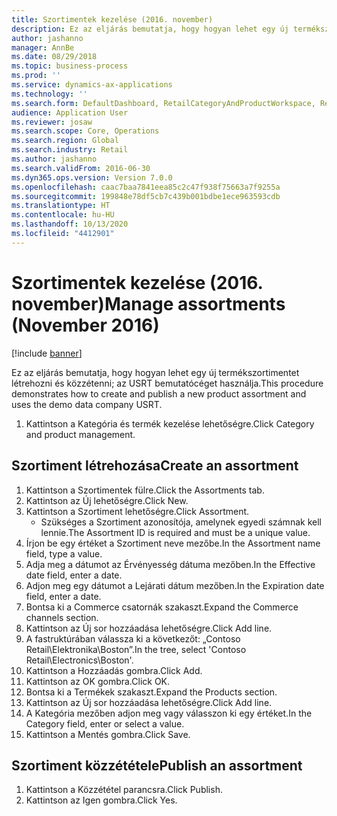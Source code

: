 ```yaml
---
title: Szortimentek kezelése (2016. november)
description: Ez az eljárás bemutatja, hogy hogyan lehet egy új termékszortimentet létrehozni és közzétenni; az USRT bemutatócéget használja.
author: jashanno
manager: AnnBe
ms.date: 08/29/2018
ms.topic: business-process
ms.prod: ''
ms.service: dynamics-ax-applications
ms.technology: ''
ms.search.form: DefaultDashboard, RetailCategoryAndProductWorkspace, RetailCategoryAndProductAssortment, RetailAssortmentDetails, RetailOperatingUnitPicker, EcoResCategorySingleLookup
audience: Application User
ms.reviewer: josaw
ms.search.scope: Core, Operations
ms.search.region: Global
ms.search.industry: Retail
ms.author: jashanno
ms.search.validFrom: 2016-06-30
ms.dyn365.ops.version: Version 7.0.0
ms.openlocfilehash: caac7baa7841eea85c2c47f938f75663a7f9255a
ms.sourcegitcommit: 199848e78df5cb7c439b001bdbe1ece963593cdb
ms.translationtype: HT
ms.contentlocale: hu-HU
ms.lasthandoff: 10/13/2020
ms.locfileid: "4412901"
---
```

# <a name="manage-assortments-november-2016"></a><span data-ttu-id="89c02-103">Szortimentek kezelése (2016. november)</span><span class="sxs-lookup"><span data-stu-id="89c02-103">Manage assortments (November 2016)</span></span>

[!include [banner](../includes/banner.md)]

<span data-ttu-id="89c02-104">Ez az eljárás bemutatja, hogy hogyan lehet egy új termékszortimentet létrehozni és közzétenni; az USRT bemutatócéget használja.</span><span class="sxs-lookup"><span data-stu-id="89c02-104">This procedure demonstrates how to create and publish a new product assortment and uses the demo data company USRT.</span></span> 


1. <span data-ttu-id="89c02-105">Kattintson a Kategória és termék kezelése lehetőségre.</span><span class="sxs-lookup"><span data-stu-id="89c02-105">Click Category and product management.</span></span>

## <a name="create-an-assortment"></a><span data-ttu-id="89c02-106">Szortiment létrehozása</span><span class="sxs-lookup"><span data-stu-id="89c02-106">Create an assortment</span></span>
1. <span data-ttu-id="89c02-107">Kattintson a Szortimentek fülre.</span><span class="sxs-lookup"><span data-stu-id="89c02-107">Click the Assortments tab.</span></span>
2. <span data-ttu-id="89c02-108">Kattintson az Új lehetőségre.</span><span class="sxs-lookup"><span data-stu-id="89c02-108">Click New.</span></span>
3. <span data-ttu-id="89c02-109">Kattintson a Szortiment lehetőségre.</span><span class="sxs-lookup"><span data-stu-id="89c02-109">Click Assortment.</span></span>
    * <span data-ttu-id="89c02-110">Szükséges a Szortiment azonosítója, amelynek egyedi számnak kell lennie.</span><span class="sxs-lookup"><span data-stu-id="89c02-110">The Assortment ID is required and must be a unique value.</span></span>  
4. <span data-ttu-id="89c02-111">Írjon be egy értéket a Szortiment neve mezőbe.</span><span class="sxs-lookup"><span data-stu-id="89c02-111">In the Assortment name field, type a value.</span></span>
5. <span data-ttu-id="89c02-112">Adja meg a dátumot az Érvényesség dátuma mezőben.</span><span class="sxs-lookup"><span data-stu-id="89c02-112">In the Effective date field, enter a date.</span></span>
6. <span data-ttu-id="89c02-113">Adjon meg egy dátumot a Lejárati dátum mezőben.</span><span class="sxs-lookup"><span data-stu-id="89c02-113">In the Expiration date field, enter a date.</span></span>
7. <span data-ttu-id="89c02-114">Bontsa ki a Commerce csatornák szakaszt.</span><span class="sxs-lookup"><span data-stu-id="89c02-114">Expand the Commerce channels section.</span></span>
8. <span data-ttu-id="89c02-115">Kattintson az Új sor hozzáadása lehetőségre.</span><span class="sxs-lookup"><span data-stu-id="89c02-115">Click Add line.</span></span>
9. <span data-ttu-id="89c02-116">A fastruktúrában válassza ki a következőt: „Contoso Retail\Elektronika\Boston”.</span><span class="sxs-lookup"><span data-stu-id="89c02-116">In the tree, select 'Contoso Retail\Electronics\Boston'.</span></span>
10. <span data-ttu-id="89c02-117">Kattintson a Hozzáadás gombra.</span><span class="sxs-lookup"><span data-stu-id="89c02-117">Click Add.</span></span>
11. <span data-ttu-id="89c02-118">Kattintson az OK gombra.</span><span class="sxs-lookup"><span data-stu-id="89c02-118">Click OK.</span></span>
12. <span data-ttu-id="89c02-119">Bontsa ki a Termékek szakaszt.</span><span class="sxs-lookup"><span data-stu-id="89c02-119">Expand the Products section.</span></span>
13. <span data-ttu-id="89c02-120">Kattintson az Új sor hozzáadása lehetőségre.</span><span class="sxs-lookup"><span data-stu-id="89c02-120">Click Add line.</span></span>
14. <span data-ttu-id="89c02-121">A Kategória mezőben adjon meg vagy válasszon ki egy értéket.</span><span class="sxs-lookup"><span data-stu-id="89c02-121">In the Category field, enter or select a value.</span></span>
15. <span data-ttu-id="89c02-122">Kattintson a Mentés gombra.</span><span class="sxs-lookup"><span data-stu-id="89c02-122">Click Save.</span></span>

## <a name="publish-an-assortment"></a><span data-ttu-id="89c02-123">Szortiment közzététele</span><span class="sxs-lookup"><span data-stu-id="89c02-123">Publish an assortment</span></span>
1. <span data-ttu-id="89c02-124">Kattintson a Közzététel parancsra.</span><span class="sxs-lookup"><span data-stu-id="89c02-124">Click Publish.</span></span>
2. <span data-ttu-id="89c02-125">Kattintson az Igen gombra.</span><span class="sxs-lookup"><span data-stu-id="89c02-125">Click Yes.</span></span>

